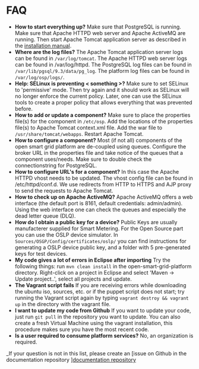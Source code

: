 # FAQ

* **How to start everything up?** Make sure that PostgreSQL is running. Make sure that Apache HTTPD web server and Apache ActiveMQ are running. Then start Apache Tomcat application server as described in the [installation manual](installationguide/setuposgp.md).
* **Where are the log files?** The Apache Tomcat application server logs can be found in `/var/log/tomcat`. The Apache HTTPD web server logs can be found in /var/log/httpd. The PostgreSQL log files can be found in `/var/lib/pgsql/9.3/data/pg_log`. The platform log files can be found in `/var/log/osp/logs/`.
* **Help: SELinux is preventing &lt; something &gt;?** Make sure to set SELinux to 'permissive' mode. Then try again and it should work as SELinux will no longer enforce the current policy. Later, one can use the SELinux tools to create a proper policy that allows everything that was prevented before.
* **How to add or update a component?** Make sure to place the properties file\(s\) for the component in `/etc/osp`. Add the locations of the properties file\(s\) to Apache Tomcat context.xml file. Add the war file to `/usr/share/tomcat/webapps`. Restart Apache Tomcat.
* **How to configure a component?** Most \(if not all\) components of the open smart grid platform are de-coupled using queues. Configure the broker URL in the properties file and take notice of the queues that a component uses/needs. Make sure to double check the connectionstring for PostgreSQL.
* **How to configure URL's for a component?** In this case the Apache HTTPD vhost needs to be updated. The vhost config file can be found in /etc/httpd/conf.d. We use redirects from HTTP to HTTPS and AJP proxy to send the requests to Apache Tomcat.
* **How to check up on Apache ActiveMQ?** Apache ActiveMQ offers a web interface \(the default port is 8161, default credentials: admin/admin\). Using the web interface one can check the queues and especially the dead letter queue \(DLQ\).
* **How do I obtain a public key for a device?** Public Keys are usually manufacterer supplied for Smart Metering. For the Open Source part you can use the OSLP device simulator. In `Sources/OSGP/Config/certificates/oslp/` you can find instructions for generating a OSLP device public key, and a folder with 5 pre-generated keys for test devices.
* **My code gives a lot of errors in Eclipse after importing** Try the following things: run `mvn clean install` in the open-smart-grid-platform directory. Right-click on a project in Eclipse and select 'Maven -&gt; Update project..', select all projects and update.
* **The Vagrant script fails** If you are receiving errors while downloading the ubuntu iso, sources, etc. or if the puppet script does not start; try running the Vagrant script again by typing `vagrant destroy && vagrant up` in the directory with the vagrant file.
* **I want to update my code from Github** If you want to update your code, just run `git pull` in the repository you want to update. You can also create a fresh Virtual Machine using the vagrant installation, this procedure makes sure you have the most recent code.
* **Is a user required to consume platform services?** No, an organization is required.

\_If your question is not in this list, please create an \[issue on Github in the documentation repository \][documentation repository](https://github.com/OSGP/documentation/issues/new?title=Question%20:My%20Title&body=**Question:**%0A%0A**background:**%0A%0A**)

